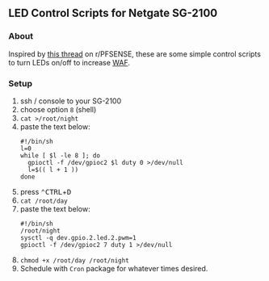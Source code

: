 ## LED Control Scripts for Netgate SG-2100

### About

Inspired by [this thread](https://www.reddit.com/r/Netgate/comments/mxjawo/sg2100_led_light_too_bright/) on r/PFSENSE, these are some simple control scripts to turn LEDs on/off to increase [WAF](https://en.wikipedia.org/wiki/Wife_acceptance_factor).

### Setup

1. ssh / console to your SG-2100
1. choose option `8` (shell)
1. `cat >/root/night`
1. paste the text below:
   ```
   #!/bin/sh
   l=0
   while [ $l -le 8 ]; do
     gpioctl -f /dev/gpioc2 $l duty 0 >/dev/null
     l=$(( l + 1 ))
   done
   ```
1. press <kbd>⌃CTRL</kbd>+<kbd>D</kbd>
1. `cat /root/day`
1. paste the text below:
   ```
   #!/bin/sh
   /root/night
   sysctl -q dev.gpio.2.led.2.pwm=1
   gpioctl -f /dev/gpioc2 7 duty 1 >/dev/null
   ```
1. `chmod +x /root/day /root/night`
1. Schedule with `Cron` package for whatever times desired.
